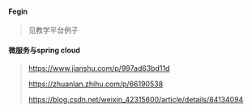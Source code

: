 #### Fegin

>见教学平台例子

#### 微服务与spring cloud

>https://www.jianshu.com/p/997ad63bd11d
>
>https://zhuanlan.zhihu.com/p/66190538
>
>https://blog.csdn.net/weixin_42315600/article/details/84134094



